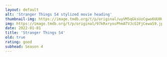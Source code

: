 ```yaml
---
layout: default
alt: 'Stranger Things S4 stylized movie heading'
thumbnail-img: https://image.tmdb.org/t/p/original/uyVM5qGksUzCgwo6UU0UrHex8Oj.png
img: https://image.tmdb.org/t/p/original/97kRxryosPhmATVJcG2FjCewaS9.jpg
date: 2022-01-01
title: 'Stranger Things S4'
old: true
rating: good
subhead: Season 4
---
```

